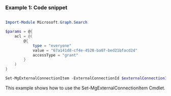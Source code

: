 ### Example 1: Code snippet

```powershell

Import-Module Microsoft.Graph.Search

$params = @{
	acl = @(
		@{
			type = "everyone"
			value = "67a141d8-cf4e-4528-ba07-bed21bfacd2d"
			accessType = "grant"
		}
	)
}

Set-MgExternalConnectionItem -ExternalConnectionId $externalConnectionId -ExternalItemId $externalItemId -BodyParameter $params

```
This example shows how to use the Set-MgExternalConnectionItem Cmdlet.

